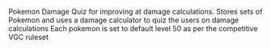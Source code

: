 Pokemon Damage Quiz for improving at damage calculations.
Stores sets of Pokemon and uses a damage calculator to quiz the users on damage calculations
Each pokemon is set to default level 50 as per the competitive VGC ruleset
